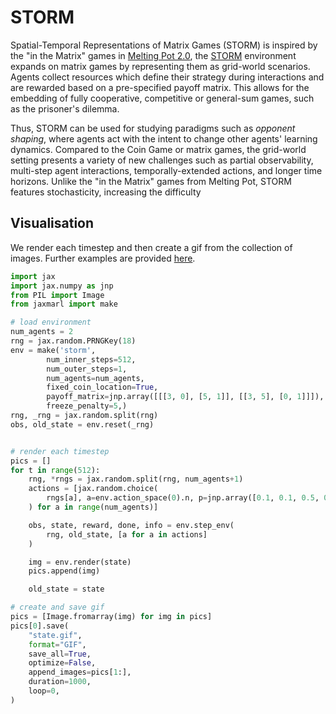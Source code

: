 # STORM

Spatial-Temporal Representations of Matrix Games (STORM) is inspired by the "in the Matrix" games in [Melting Pot 2.0](https://arxiv.org/abs/2211.13746), the [STORM](https://openreview.net/forum?id=54F8woU8vhq) environment expands on matrix games by representing them as grid-world scenarios. Agents collect resources which define their strategy during interactions and are rewarded based on a pre-specified payoff matrix. This allows for the embedding of fully cooperative, competitive or general-sum games, such as the prisoner's dilemma. 

Thus, STORM can be used for studying paradigms such as *opponent shaping*, where agents act with the intent to change other agents' learning dynamics. Compared to the Coin Game or matrix games, the grid-world setting presents a variety of new challenges such as partial observability, multi-step agent interactions, temporally-extended actions, and longer time horizons. Unlike the "in the Matrix" games from Melting Pot, STORM features stochasticity, increasing the difficulty


## Visualisation

We render each timestep and then create a gif from the collection of images. Further examples are provided [here](https://github.com/FLAIROx/JaxMARL/tree/main/jaxmarl/tutorials).

```python
import jax
import jax.numpy as jnp
from PIL import Image
from jaxmarl import make

# load environment
num_agents = 2
rng = jax.random.PRNGKey(18)
env = make('storm', 
        num_inner_steps=512, 
        num_outer_steps=1, 
        num_agents=num_agents, 
        fixed_coin_location=True,
        payoff_matrix=jnp.array([[[3, 0], [5, 1]], [[3, 5], [0, 1]]]),
        freeze_penalty=5,)
rng, _rng = jax.random.split(rng)
obs, old_state = env.reset(_rng)


# render each timestep
pics = []
for t in range(512):
    rng, *rngs = jax.random.split(rng, num_agents+1)
    actions = [jax.random.choice(
        rngs[a], a=env.action_space(0).n, p=jnp.array([0.1, 0.1, 0.5, 0.1, 0.2])
    ) for a in range(num_agents)]

    obs, state, reward, done, info = env.step_env(
        rng, old_state, [a for a in actions]
    )

    img = env.render(state)
    pics.append(img)

    old_state = state

# create and save gif
pics = [Image.fromarray(img) for img in pics]        
pics[0].save(
    "state.gif",
    format="GIF",
    save_all=True,
    optimize=False,
    append_images=pics[1:],
    duration=1000,
    loop=0,
)
```